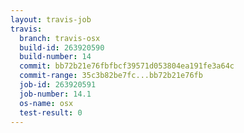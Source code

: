```yaml
---
layout: travis-job
travis:
  branch: travis-osx
  build-id: 263920590
  build-number: 14
  commit: bb72b21e76fbfbcf39571d053804ea191fe3a64c
  commit-range: 35c3b82be7fc...bb72b21e76fb
  job-id: 263920591
  job-number: 14.1
  os-name: osx
  test-result: 0
---
```

